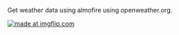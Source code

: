 
Get weather data using almofire using openweather.org.

<a href="https://imgflip.com/gif/2a7iuc"><img src="https://i.imgflip.com/2a7iuc.gif" title="made at imgflip.com"/></a>
